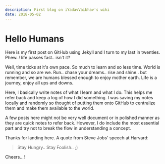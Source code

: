 ```yaml
---
description: First blog on iYadavVaibhav's wiki
date: 2018-05-02
---
```


# Hello Humans

Here is my first post on GitHub using Jekyll and I turn to my last in twenties. Phew..! life passes fast.. isn't it?

Well, time ticks at it's own pace. So much to learn and so less time. World is running and so are we. Run.. chase your dreams.. rise and shine.. but remember, we are humans blessed enough to enjoy mother earth. Life is a journey, enjoy all ups and downs.

Here, I basically write notes of what I learn and what I do. This helps me refer back and keep a log of how I did something. I was saving my notes locally and randomly so thought of putting them onto GitHub to centralize them and make them available to the world.

A few posts here might not be very well document or in polished manner as they are quick notes to refer back. However, I do include the most essential part and try not to break the flow in understanding a concept.

Thanks for landing here. A quote from Steve Jobs' speech at Harvard:

> Stay Hungry.. Stay Foolish.. ;)

Cheers...!
